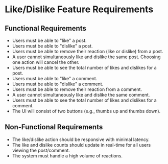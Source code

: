 # Like/Dislike Feature Requirements

## Functional Requirements

- Users must be able to "like" a post.
- Users must be able to "dislike" a post.
- Users must be able to remove their reaction (like or dislike) from a post.
- A user cannot simultaneously like and dislike the same post. Choosing one action will cancel the other.
- Users must be able to see the total number of likes and dislikes for a post.
- Users must be able to "like" a comment.
- Users must be able to "dislike" a comment.
- Users must be able to remove their reaction from a comment.
- A user cannot simultaneously like and dislike the same comment.
- Users must be able to see the total number of likes and dislikes for a comment.
- The UI will consist of two buttons (e.g., thumbs up and thumbs down).

## Non-Functional Requirements

- The like/dislike action should be responsive with minimal latency.
- The like and dislike counts should update in real-time for all users viewing the post/comment.
- The system must handle a high volume of reactions.